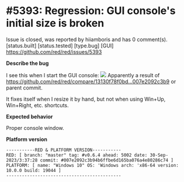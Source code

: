 
#5393: Regression: GUI console's initial size is broken
================================================================================
Issue is closed, was reported by hiiamboris and has 0 comment(s).
[status.built] [status.tested] [type.bug] [GUI]
<https://github.com/red/red/issues/5393>

**Describe the bug**

I see this when I start the GUI console:
![](https://i.gyazo.com/8402d42155e40bb02b9880f77c2ae17f.png)
Apparently a result of https://github.com/red/red/compare/13130f78f0bd...007e2092c3b9 or parent commit.

It fixes itself when I resize it by hand, but not when using Win+Up, Win+Right, etc. shortcuts.

**Expected behavior**

Proper console window.

**Platform version**
```
-----------RED & PLATFORM VERSION----------- 
RED: [ branch: "master" tag: #v0.6.4 ahead: 5002 date: 30-Sep-2023/3:37:28 commit: #007e2092c3b94b6ffbe6d165ba076a4e80286c74 ]
PLATFORM: [ name: "Windows 10" OS: 'Windows arch: 'x86-64 version: 10.0.0 build: 19044 ]
--------------------------------------------
```


